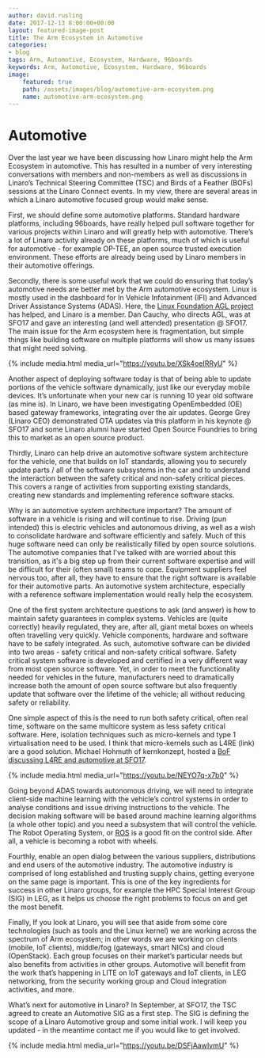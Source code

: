 ```yaml
---
author: david.rusling
date: 2017-12-13 8:00:00+00:00
layout: featured-image-post
title: The Arm Ecosystem in Automotive
categories:
- blog
tags: Arm, Automotive, Ecosystem, Hardware, 96boards
keywords: Arm, Automotive, Ecosystem, Hardware, 96boards
image:
    featured: true
    path: /assets/images/blog/automotive-arm-ecosystem.png
    name: automotive-arm-ecosystem.png
---
```

<div class="col-md-8" markdown="1">

# Automotive 

Over the last year we have been discussing how Linaro might help the Arm Ecosystem in automotive. This has resulted in a number of very interesting conversations with members and non-members as well as discussions in Linaro’s Technical Steering Committee (TSC) and Birds of a Feather (BOFs) sessions at the Linaro Connect events. In my view, there are several areas in which a Linaro automotive focused group would make sense. 

First, we should define some automotive platforms. Standard hardware platforms, including 96boards, have really helped pull software together for various projects within Linaro and will greatly help with automotive. There’s a lot of Linaro activity already on these platforms, much of which is useful for automotive - for example OP-TEE, an open source trusted execution environment. These efforts are already being used by Linaro members in their automotive offerings.

Secondly, there is some useful work that we could do ensuring that today’s automotive needs are better met by the Arm automotive ecosystem. Linux is mostly used in the dashboard for In Vehicle Infotainment (IFI) and Advanced Driver Assistance Systems (ADAS). Here, the [Linux Foundation AGL project](https://www.automotivelinux.org/) has helped, and Linaro is a member. Dan Cauchy, who directs AGL, was at SFO17 and gave an interesting (and well attended) presentation @ SFO17. The main issue for the Arm ecosystem here is fragmentation, but simple things like building software on multiple platforms will show us many issues that might need solving. 

</div>
<div class="col-md-4">

{% include media.html media_url="https://youtu.be/XSk4oeIRRyU" %}

</div>


<div class="col-md-8" markdown="1">

Another aspect of deploying software today is that of being able to update portions of the vehicle software dynamically, just like our everyday mobile devices. It’s unfortunate when your new car is running 10 year old software (as mine is). In Linaro, we have been investigating OpenEmbedded (OE) based gateway frameworks, integrating over the air updates. George Grey (Linaro CEO) demonstrated OTA updates via this platform in his keynote @ SFO17 and some Linaro alumni have started Open Source Foundries to bring this to market as an open source product. 

Thirdly, Linaro can help drive an automotive software system architecture for the vehicle, one that builds on IoT standards, allowing you to securely update parts / all of the software subsystems in the car and to understand the interaction between the safety critical and non-safety critical pieces. This covers a range of activities from supporting existing standards, creating new standards and implementing reference software stacks.

Why is an automotive system architecture important? The amount of software in a vehicle is rising and will continue to rise. Driving (pun intended) this is electric vehicles and autonomous driving, as well as a wish to consolidate hardware and software efficiently and safely. Much of this huge software need can only be realistically filled by open source solutions. The automotive companies that I've talked with are worried about this transition, as it's a big step up from their current software expertise and will be difficult for their (often small) teams to cope. Equipment suppliers feel nervous too, after all, they have to ensure that the right software is available for their automotive parts. An automotive system architecture, especially with a reference software implementation would really help the ecosystem.

One of the first system architecture questions to ask (and answer) is how to maintain safety guarantees in complex systems. Vehicles are (quite correctly) heavily regulated, they are, after all, giant metal boxes on wheels often travelling very quickly. Vehicle components, hardware and software have to be safely integrated. As such, automotive software can be divided into two areas - safety critical and non-safety critical software. Safety critical system software is developed and certified in a very different way from most open source software. Yet, in order to meet the functionality needed for vehicles in the future, manufacturers need to dramatically increase both the amount of open source software but also frequently update that software over the lifetime of the vehicle; all without reducing safety or reliability.

One simple aspect of this is the need to run both safety critical, often real time, software on the same multicore system as less safety critical software. Here, isolation techniques such as micro-kernels and type 1 virtualisation need to be used. I think that micro-kernels such as L4RE (link) are a good solution. Michael Hohmuth of kernkonzept, hosted a [BoF discussing L4RE and automotive at SFO17](http://connect.linaro.org/resource/sfo17/sfo17-416/).


</div>
<div class="col-md-4">

{% include media.html media_url="https://youtu.be/NEYO7q-x7b0" %}

</div>
<div class="col-md-8" markdown="1">

Going beyond ADAS towards autonomous driving, we will need to integrate client-side machine learning with the vehicle’s control systems in order to analyse conditions and issue driving instructions to the vehicle. The decision making software will be based around machine learning algorithms (a whole other topic) and you need a subsystem that will control the vehicle. The Robot Operating System, or [ROS](http://www.ros.org/) is a good fit on the control side. After all, a vehicle is becoming a robot with wheels. 

Fourthly, enable an open dialog between the various suppliers, distributions and end users of the automotive industry. The automotive industry is comprised of long established and trusting supply chains, getting everyone on the same page is important. This is one of the key ingredients for success in other Linaro groups, for example the HPC Special Interest Group (SIG) in LEG, as it helps us choose the right problems to focus on and get the most benefit.

Finally, If you look at Linaro, you will see that aside from some core technologies (such as tools and the Linux kernel) we are working across the spectrum of Arm ecosystem; in other words we are working on clients (mobile, IoT clients), middle/fog (gateways, smart NICs) and cloud (OpenStack). Each group focuses on their market’s particular needs but also benefits from activities in other groups. Automotive will benefit from the work that’s happening in LITE on IoT gateways and IoT clients, in LEG networking, from the security working group and Cloud integration activities, and more. 

What’s next for automotive in Linaro? In September, at SFO17, the TSC agreed to create an Automotive SIG as a first step. The SIG is defining the scope of a Linaro Automotive group and some initial work. I will keep you updated - in the meantime contact me if you would like to get involved. 


</div>

<div class="col-md-4">

{% include media.html media_url="https://youtu.be/DSFjAawIvmU" %}

</div>










